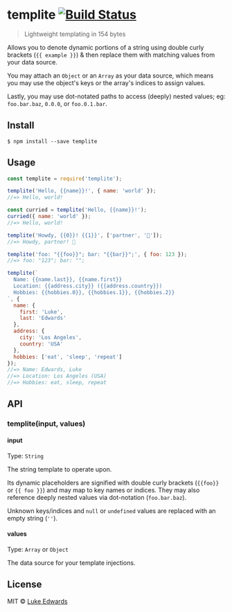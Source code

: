 # templite [![Build Status](https://travis-ci.org/lukeed/templite.svg?branch=master)](https://travis-ci.org/lukeed/templite)

> Lightweight templating in 154 bytes

Allows you to denote dynamic portions of a string using double curly brackets (`{{ example }}`) & then replace them with matching values from your data source.

You may attach an `Object` or an `Array` as your data source, which means you may use the object's keys or the array's indices to assign values.

Lastly, you may use dot-notated paths to access (deeply) nested values; eg: `foo.bar.baz`, `0.0.0`, or `foo.0.1.bar`.

## Install

```
$ npm install --save templite
```


## Usage

```js
const templite = require('templite');

templite('Hello, {{name}}!', { name: 'world' });
//=> Hello, world!

const curried = templite('Hello, {{name}}!');
curried({ name: 'world' });
//=> Hello, world!

templite('Howdy, {{0}}! {{1}}', ['partner', '🤠']);
//=> Howdy, partner! 🤠

templite('foo: "{{foo}}"; bar: "{{bar}}";', { foo: 123 });
//=> foo: "123"; bar: "";

templite(`
  Name: {{name.last}}, {{name.first}}
  Location: {{address.city}} ({{address.country}})
  Hobbies: {{hobbies.0}}, {{hobbies.1}}, {{hobbies.2}}
`, {
  name: {
    first: 'Luke',
    last: 'Edwards'
  },
  address: {
    city: 'Los Angeles',
    country: 'USA'
  },
  hobbies: ['eat', 'sleep', 'repeat']
});
//=> Name: Edwards, Luke
//=> Location: Los Angeles (USA)
//=> Hobbies: eat, sleep, repeat
```


## API

### templite(input, values)

#### input
Type: `String`

The string template to operate upon.

Its dynamic placeholders are signified with double curly brackets (`{{foo}}` or `{{ foo }}`) and may map to key names or indices. They may also reference deeply nested values via dot-notation (`foo.bar.baz`).

Unknown keys/indices and `null` or `undefined` values are replaced with an empty string (`''`).

#### values
Type: `Array` or `Object`

The data source for your template injections.


## License

MIT © [Luke Edwards](https://lukeed.com)
